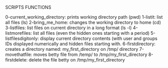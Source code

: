 SCRIPTS FUNCTIONS

0-current_working_directory: prints working directory path (pwd)
1-listit: list all files (ls)
2-bring_me_home: changes the working directory to home (cd)
3-listfiles: list files on current directory in a long format (ls -l)
4-listmorefiles: list all files (even the hidden ones starting with a period)
5-listfilesdigitonly: display current directory contents (with user and groups IDs displayed numerically and hidden files starting with.
6-firstdirectory: creates a directory named: my_first_directory on /tmp/ directory
7-movethatfile: moves betty file from /temp/ to /tmp/my_first_directory
8-firstdelete: delete the file betty on /tmp/my_first_directory